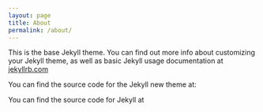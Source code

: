 ```yaml
---
layout: page
title: About
permalink: /about/
---
```


This is the base Jekyll theme. You can find out more info about customizing your Jekyll theme, as well as basic Jekyll usage documentation at [jekyllrb.com](http://jekyllrb.com/)

You can find the source code for the Jekyll new theme at:
<!-- {% include icon-github.html username="jekyll" %} /
[minima](https://github.com/jekyll/minima) -->

You can find the source code for Jekyll at
<!-- {% include icon-github.html username="jekyll" %} /
[jekyll](https://github.com/jekyll/jekyll) -->

